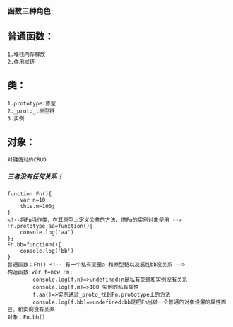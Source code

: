 ### 函数三种角色:

## 普通函数：
    1.堆栈内存释放
    2.作用域链

## 类：
    1.prototype:原型
    2._proto_:原型链
    3.实例

## 对象：
    对键值对的CRUD

##### 三者没有任何关系！

#### 
    function Fn(){
        var n=10;
        this.m=100;
    }
    <!--将Fn当作类，在其原型上定义公共的方法，供Fn的实例对象使用 -->
    Fn.prototype.aa=function(){
        console.log('aa')
    };
    Fn.bb=function(){
        console.log('bb')
    }
    普通函数：Fn() <!-- 有一个私有变量a 和原型链以及属性bb没关系 -->
    构造函数:var f=new Fn;
            console.log(f.n)=>undefined:n是私有变量和实例没有关系
            console.log(f.m)=>100 实例的私有属性
            f.aa()=>实例通过_proto_找到Fn.prototype上的方法
            console.log(f.bb)=>undefined:bb是把Fn当做一个普通的对象设置的属性而已，和实例没有关系
    对象：Fn.bb()
